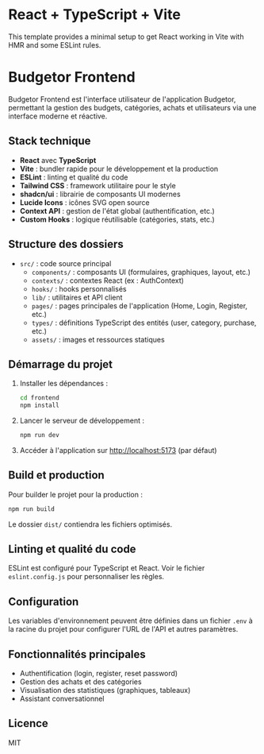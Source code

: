 # React + TypeScript + Vite

This template provides a minimal setup to get React working in Vite with HMR and some ESLint rules.

# Budgetor Frontend

Budgetor Frontend est l'interface utilisateur de l'application Budgetor, permettant la gestion des budgets, catégories, achats et utilisateurs via une interface moderne et réactive.

## Stack technique

- **React** avec **TypeScript**
- **Vite** : bundler rapide pour le développement et la production
- **ESLint** : linting et qualité du code
- **Tailwind CSS** : framework utilitaire pour le style
- **shadcn/ui** : librairie de composants UI modernes
- **Lucide Icons** : icônes SVG open source
- **Context API** : gestion de l'état global (authentification, etc.)
- **Custom Hooks** : logique réutilisable (catégories, stats, etc.)

## Structure des dossiers

- `src/` : code source principal
  - `components/` : composants UI (formulaires, graphiques, layout, etc.)
  - `contexts/` : contextes React (ex : AuthContext)
  - `hooks/` : hooks personnalisés
  - `lib/` : utilitaires et API client
  - `pages/` : pages principales de l'application (Home, Login, Register, etc.)
  - `types/` : définitions TypeScript des entités (user, category, purchase, etc.)
  - `assets/` : images et ressources statiques

## Démarrage du projet

1. Installer les dépendances :
   ```bash
   cd frontend
   npm install
   ```
2. Lancer le serveur de développement :
   ```bash
   npm run dev
   ```
3. Accéder à l'application sur [http://localhost:5173](http://localhost:5173) (par défaut)

## Build et production

Pour builder le projet pour la production :
```bash
npm run build
```
Le dossier `dist/` contiendra les fichiers optimisés.

## Linting et qualité du code

ESLint est configuré pour TypeScript et React. Voir le fichier `eslint.config.js` pour personnaliser les règles.

## Configuration

Les variables d'environnement peuvent être définies dans un fichier `.env` à la racine du projet pour configurer l'URL de l'API et autres paramètres.

## Fonctionnalités principales

- Authentification (login, register, reset password)
- Gestion des achats et des catégories
- Visualisation des statistiques (graphiques, tableaux)
- Assistant conversationnel

## Licence

MIT